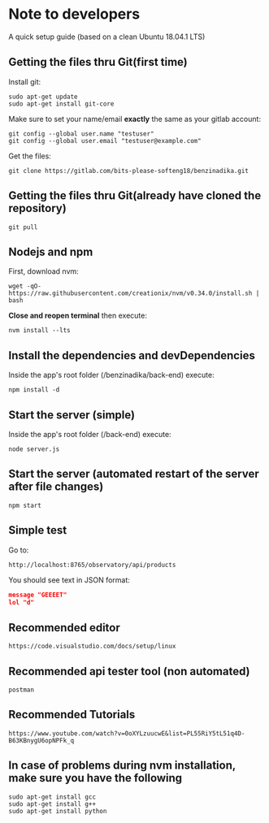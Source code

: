 Note to developers
========================

A quick setup guide (based on a clean Ubuntu 18.04.1 LTS)

## Getting the files thru Git(first time)
Install git:
```
sudo apt-get update
sudo apt-get install git-core
```
Make sure to set your name/email **exactly** the same as your gitlab account:
```
git config --global user.name "testuser"
git config --global user.email "testuser@example.com"
```
Get the files:
```
git clone https://gitlab.com/bits-please-softeng18/benzinadika.git
```
## Getting the files thru Git(already have cloned the repository)

    git pull

## Nodejs and npm

First, download nvm:

    wget -qO- https://raw.githubusercontent.com/creationix/nvm/v0.34.0/install.sh | bash

**Close and reopen terminal** then execute:
```
nvm install --lts
```
## Install the dependencies and devDependencies

Inside the app's root folder (/benzinadika/back-end) execute:

    npm install -d

## Start the server (simple)

Inside the app's root folder (/back-end) execute:

    node server.js

## Start the server (automated restart of the server after file changes)

    npm start

## Simple test

Go to:

    http://localhost:8765/observatory/api/products

You should see text in JSON format:
```json
message	"GEEEET"
lol	"d"
```

## Recommended editor
    https://code.visualstudio.com/docs/setup/linux
## Recommended api tester tool (non automated)
    postman
## Recommended Tutorials
    https://www.youtube.com/watch?v=0oXYLzuucwE&list=PL55RiY5tL51q4D-B63KBnygU6opNPFk_q
## In case of problems during nvm installation, make sure you have the following
    sudo apt-get install gcc
    sudo apt-get install g++
    sudo apt-get install python